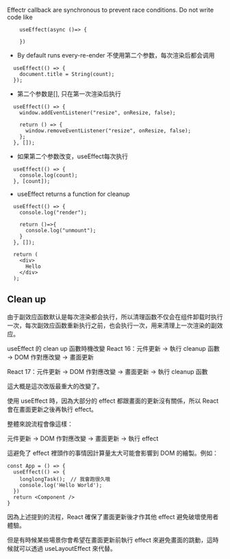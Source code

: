 Effectr callback are synchronous to prevent race conditions. Do not write code like
```
    useEffect(async ()=> {
        
    })
```


- By default runs every-re-ender 不使用第二个参数，每次渲染后都会调用
```
  useEffect(() => {
    document.title = String(count);
  });
```

- 第二个参数是[], 只在第一次渲染后执行
```
  useEffect(() => {
    window.addEventListener("resize", onResize, false);

    return () => {
      window.removeEventListener("resize", onResize, false);
    };
  }, []);
```

- 如果第二个参数改变，useEffect每次执行
```
  useEffect(() => {
    console.log(count);
  }, [count]);
```  

- useEffect returns a function for cleanup
```
  useEffect(() => {
    console.log("render");

    return ()=>{
      console.log("unmount");
    }
  }, []);

  return (
    <div>
      Hello
    </div>
  );
```  
## Clean up
由于副效应函数默认是每次渲染都会执行，所以清理函数不仅会在组件卸载时执行一次，每次副效应函数重新执行之前，也会执行一次，用来清理上一次渲染的副效应。


useEffect 的 clean up 函數時機改變
React 16：元件更新 → 執行 cleanup 函數 → DOM 作對應改變 → 畫面更新

React 17：元件更新 → DOM 作對應改變 → 畫面更新 → 執行 cleanup 函數

這大概是這次改版最重大的改變了。

使用 useEffect 時，因為大部分的 effect 都跟畫面的更新沒有關係，所以 React 會在畫面更新之後再執行 effect。

整體來說流程會像這樣：

元件更新 → DOM 作對應改變 → 畫面更新 → 執行 effect

這避免了 effect 裡頭作的事情因計算量太大可能會影響到 DOM 的繪製。例如：
```
const App = () => {
  useEffect(() => {
    longlongTask();　// 我會跑很久哦
    console.log('Hello World');
  })
  return <Component />
}
```
因為上述提到的流程，React 確保了畫面更新後才作其他 effect 避免破壞使用者體驗。

但是有時候某些場景你會希望在畫面更新前執行 effect 來避免畫面的跳動，這時候就可以透過 useLayoutEffect 來代替。

